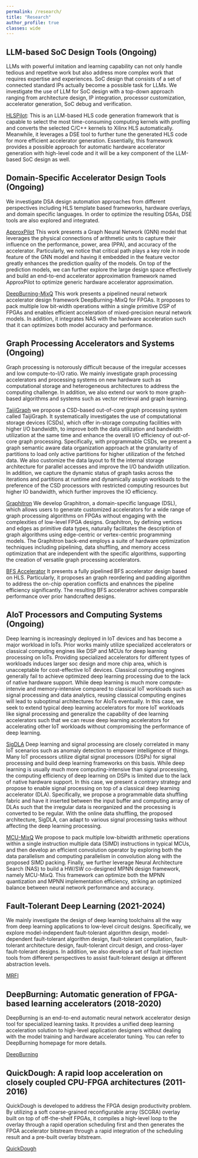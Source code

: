 ```yaml
---
permalink: /research/
title: "Research"
author_profile: true
classes: wide
---
```


## LLM-based SoC Design Tools (Ongoing)

LLMs with powerful imitation and learning capability can not only handle tedious and repetitve work but also address more complex work that requires expertise and experiences. SoC design that consists of a set of connected standard IPs actually become a possible task for LLMs. We investigate the use of LLM for SoC design with a top-down approach ranging from architecture design, IP integration, processor customization, accelerator generation, SoC debug and verification.

[HLSPilot](https://github.com/xcw-1010/HLSPilot.git): This is an LLM-based HLS code generation framework that is capable to select the most time-consuming computing kernels with profling and converts the selected C/C++ kernels to Xilinx HLS automatically. Meanwhile, it leverages a DSE tool to further tune the generated HLS code for more efficient accelerator generation. Essentially, this framework provides a possible approach for automatic hardware accelerator generation with high-level code and it will be a key component of the LLM-based SoC design as well.


## Domain-Specific Accelerator Design Tools (Ongoing)
We investigate DSA design automation approaches from different perspectives including HLS template based frameworks, hardware overlays, and domain specific languages. In order to optimize the resulting DSAs, DSE tools are also explored and integrated.

[ApproxPilot](https://anonymous.4open.science/r/840c8c57-3c32-451e-bf12-0e243562/) This work presents a Graph Neural Network (GNN) model that leverages the physical connections of arithmetic units to capture their influence on the performance, power, area (PPA), and accuracy of the accelerator. Particularly, we notice that critical path plays a key role in node feature of the GNN model and having it embedded in the feature vector greatly enhances the prediction quality of the models. On top of the prediction models, we can further explore the large design space effectively and build an end-to-end accelerator approximation framework named ApproxPilot to optimize generic hardware accelerator approximation.

[DeepBurning-MixQ](https://github.com/fffasttime/AnyPackingNet.git) This work presents a pipelined neural network accelerator design framework DeepBurning-MixQ for FPGAs. It proposes to pack multiple low bit-width operations within a single primitive DSP of FPGAs and enables efficient acceleration of mixed-precision neural network models. In addition, it integrates NAS with the hardware acceleration such that it can optimizes both model accuracy and performance. 


## Graph Processing Accelerators and Systems (Ongoing)
Graph processing is notorously difficult because of the irregular accesses and low compute-to-I/O ratio. We mainly investigate graph processing accelerators and processing systems on new hardware such as computational storage and heterogeneous architectures to address the computing challenge. In addition, we also extend our work to more graph-based algorithms and systems such as vector retrieval and graph learning.

[TaijiGraph](https://anonymous.4open.science/r/TaijiGraph2022) we propose a CSD-based out-of-core graph processing system called TaijiGraph. It systematically investigates the use of computational storage devices (CSDs), which offer in-storage computing facilities with higher I/O bandwidth, to improve both the data utilization and bandwidth utilization at the same time and enhance the overall I/O efficiency of out-of-core graph processing. Specifically, with programmable CSDs, we present a graph semantic aware data organization approach at the granularity of partitions to load only active partitions for higher utilization of the fetched data. We also customize the data layout to fit the internal storage architecture for parallel accesses and improve the I/O bandwidth utilization. In addition, we capture the dynamic status of graph tasks across the iterations and partitions at runtime and dynamically assign workloads to the preference of the CSD processors with restricted computing resources but higher IO bandwidth, which further improves the IO efficiency.

[Graphitron](https://github.com/VesperalKite/Graphitron)  We develop Graphitron, a domain-specific language (DSL), which allows users to generate customized accelerators for a wide range of graph processing algorithms on FPGAs without engaging with the complexities of low-level FPGA designs. Graphitron, by defining vertices and edges as primitive data types, naturally facilitates the description of graph algorithms using edge-centric or vertex-centric programming models. The Graphitron back-end employs a suite of hardware optimization techniques including pipelining, data shuffling, and memory access optimization that are independent with the specific algorithms, supporting the creation of versatile graph processing accelerators.

[BFS Accelerator](https://github.com/Liu-Cheng/bfs_with_Intel_OpenCL.git) It presents a fully pipelined BFS accelerator design based on HLS. Particularly, it proposes an graph reordering and padding algorithm to address the on-chip operation conflicts and enahnces the pipeline efficiency significantly. The resulting BFS acceleratror achives comparable performance over prior handcrafted designs.


## AIoT Processors and Computing Systems (Ongoing)
Deep learning is increasingly deployed in IoT devices and has become a major workload in IoTs. Prior works mainly utilize specialized accelerators or classical computing engines like DSP and MCUs for deep learning processing on IoTs. Providing specialized accelerators for different types of workloads induces larger soc design and more chip area, which is unacceptable for cost-effective IoT devices. Classical computing engines generally fail to achieve optimized deep learning processing due to the lack of native hardware support. While deep learning is much more compute-intenvie and memory-intensive compared to classical IoT workloads such as signal processing and data analytics, reusing classical computing engines will lead to suboptimal architectures for AIoTs eventually. In this case, we seek to extend typical deep learning accelerators for more IoT workloads like signal processing and generalize the capability of dee learning accelerators such that we can reuse deep learning accelerators for accelerating other IoT workloads without compromising the performance of deep learning.

[SigDLA](https://liu-cheng.github.io/files/sigdla.pdf) Deep learning and signal processing are closely correlated in many IoT scenarios such as anomaly detection to empower intelligence of things. Many IoT processors utilize digital signal processors (DSPs) for signal processing and build deep learning frameworks on this basis. While deep learning is usually much more computing-intensive than signal processing, the computing efficiency of deep learning on DSPs is limited due to the lack of native hardware support. In this case, we present a contrary strategy and propose to enable signal processing on top of a classical deep learning accelerator (DLA). Specifically, we propose a programmable data shuffling fabric and have it inserted between the input buffer and computing array of DLAs such that the irregular data is reorganized and the processing is converted to be regular. With the online data shuffling, the proposed architecture, SigDLA, can adapt to various signal processing tasks without affecting the deep learning processing. 

[MCU-MixQ](https://anonymous.4open.science/r/MCU-MixQ-FCD7) We propose to pack multiple low-bitwidth arithmetic operations within a single instruction multiple data (SIMD) instructions in typical MCUs, and then develop an efficient convolution operator by exploring both the data parallelism and computing parallelism in convolution along with the proposed SIMD packing. Finally, we further leverage Neural Architecture Search (NAS) to build a HW/SW co-designed MPNN design framework, namely MCU-MixQ. This framework can optimize both the MPNN quantization and MPNN implementation efficiency, striking an optimized balance between neural network performance and accuracy. 


## Fault-Tolerant Deep Learning (2021-2024)
We mainly investigate the design of deep learning toolchains all the way from deep learning applications to low-level circuit designs. Specifically, we explore model-independent fault-tolerant algorithm design, model-dependent fault-tolerant algorithm design, fault-tolerant compilation, fault-tolerant architecture design, fault-tolerant circuit design, and cross-layer fault-tolerant designs. In addition, we also develop a set of fault injection tools from different perspectives to assist fault-tolerant design at different abstraction levels.

[MRFI](https://github.com/fffasttime/MR-Neural-Network-Reliability-Analysis-Toolbox)

## DeepBurning: Automatic generation of FPGA-based learning accelerators (2018-2020)
DeepBurning is an end-to-end automatic neural network accelerator design tool for specialized learning tasks. It provides a unified deep learning acceleration solution to high-level application designers without dealing with the model training and hardware accelerator tuning. You can refer to DeepBurning homepage for more details.

[DeepBurning](https://github.com/groupsada/DeepBurning)

## QuickDough: A rapid loop acceleration on closely coupled CPU-FPGA architectures (2011-2016)
QuickDough is developed to address the FPGA design productivity problem. By utilizing a soft coarse-grained reconfigurable array (SCGRA) overlay built on top of off-the-shelf FPGAs, it compiles a high-level loop to the overlay through a rapid operation scheduling first and then generates the FPGA accelerator bitstream through a rapid integration of the scheduling result and a pre-built overlay bitstream.

[QuickDough](https://github.com/Liu-Cheng/QuickDough)

<!-- ### Current -->

<!-- **Project:**      
**Period:**      
**Amount:**      
**Founder:**      
**Role:**      
**Details:**      -->


